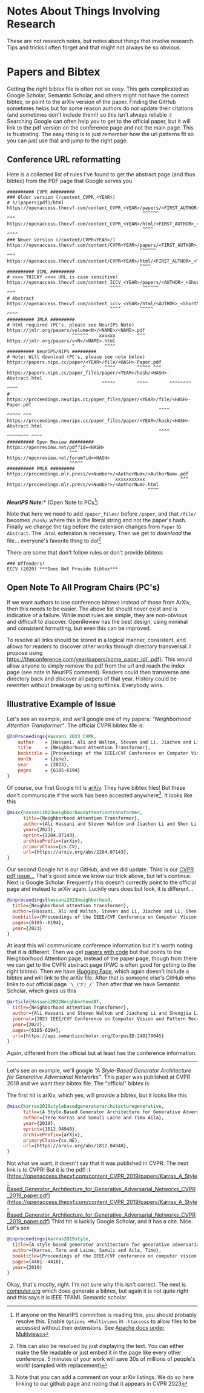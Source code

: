 # Notes About Things Involving Research 
These are not research notes, but notes about things that involve research.
Tips and tricks I often forget and that might not always be so obvious.

# Papers and Bibtex
Getting the right bibtex file is often not so easy.
This gets complicated as Google Scholar, Semantic Scholar, and others might not
have the correct bibtex, or point to the arXiv version of the paper.
Finding the GitHub sometimes helps but for some reason authors do not update
their citations (and sometimes don't include them!) so this isn't always
reliable :(
Searching Google can often help you to get to the official paper, but it will
link to the pdf version on the conference page and not the main page.
This is frustrating.
The easy thing is to just remember how the url patterns fit so you can just use
that and jump to the right page.

## Conference URL reformatting
Here is a collected list of rules I've found to get the abstract page (and thus
bibtex) from the PDF page that Google serves you
```
########## CVPR #########
### Older version (/content_CVPR_<YEAR>)
# s/(papers|pdf)/html 
https://openaccess.thecvf.com/content_CVPR_<YEAR>/papers/<FIRST_AUTHOR>_<TITLE>_CVPR_<YEAR>_paper.pdf
                                                  ^^^^^^                                          ^^^
https://openaccess.thecvf.com/content_CVPR_<YEAR>/html/<FIRST_AUTHOR>_<TITLE>_CVPR_<YEAR>_paper.html
                                                  ^^^^                                          ^^^^
### Newer Version (/content/CVPR<YEAR>/)
https://openaccess.thecvf.com/content/CVPR<YEAR>/papers/<FIRST_AUTHOR>_<TITLE>_CVPR_<YEAR>_paper.pdf
                                                 ^^^^^^                                          ^^^
https://openaccess.thecvf.com/content/CVPR<YEAR>/html/<FIRST_AUTHOR>_<TITLE>_CVPR_<YEAR>_paper
                                                 ^^^^
########## ICML #########
# >>>> TRICKY <<<< URL is case sensitive!
https://openaccess.thecvf.com/content_ICCV_<YEAR>/papers/<AUTHOR>_<ShortName>_for_ICCV_<YEAR>_paper.pdf
                                      ^^^^        ^^^^^^                                            ^^^
# Abstract
https://openaccess.thecvf.com/content_iccv_<YEAR>/html/<AUTHOR>_<ShortName>_for_ICCV_<YEAR>_paper.html
                                      ^^^^       ^^^^^                                            ^^^^
########## JMLR #########
# html required (PC's, please see NeurIPS Note)
https://jmlr.org/papers/volume<N>/<NAME>/<NAME>.pdf
                        ^^^^^^    xxxxxx        ^^^
https://jmlr.org/papers/v<N>/<NAME>.html
                        ^           ^^^^
########## NeurIPS/NIPS #########
# Note: Will download (PC's, please see note below)
https://papers.nips.cc/paper/<YEAR>/file/<HASH>-Paper.pdf
                            ^       ^^^^        ^^^^^ ^^^
https://papers.nips.cc/paper_files/paper/<YEAR>/hash/<HASH>-Abstract.html
                                   ^^^^^        ^^^^        ^^^^^^^^ ^^^^
#
https://proceedings.neurips.cc/paper_files/paper/<YEAR>/file/<HASH>-Paper.pdf
                                                        ^^^^        ^^^^^ ^^^
https://proceedings.neurips.cc/paper_files/paper/<YEAR>/hash/<HASH>-Abstract.html
                                                        ^^^^        ^^^^^^^^ ^^^^
########## Open Review #########
https://openreview.net/pdf?id=<HASH>
                       ^^^
https://openreview.net/forum?id=<HASH>
                       ^^^^^
########## PMLR #########
https://proceedings.mlr.press/v<Number>/<AuthorNum>/<AuthorNum>.pdf
                                        xxxxxxxxxxx             ^^^
https://proceedings.mlr.press/v<Number>/<AuthorNum>.html
                                                    ^^^^
```

***NeurIPS Note:**** (Open Note to PCs[^2])

Note that here we need to add `/paper_files/` before `/paper`, and that `/file/`
becomes `/hash/` where this is the literal string and not the paper's hash.
Finally we change the tag before the extension changes from `Paper` to `Abstract`.
The `.html` extension is necessary.
Then we get to *download* the file... everyone's favorite thing to do![^3]

[^2]: If anyone on the NeurIPS committee is reading this, you should probably
  resolve this. Enable `Options +Multiviews` in `.htaccess` to allow files to be
  accessed without their extensions. See [Apache
  docs under Multiviews](https://httpd.apache.org/docs/current/content-negotiation.html)

[^3]: This can also be resolved by just displaying the text. You can either make
    the file readable or just embed it in the page like every other conference.
    5 minutes of your work will save 30s of millions of people's work! (sampled
            with replacement)

There are some that don't follow rules or don't provide bibtexs
```
### Offenders!
ECCV (2020) ***Does Not Provide Bibtex***
```
## Open Note To All Program Chairs (PC's)
If we want authors to use conference bibtexs instead of those from ArXiv, then
this needs to be easier.
The above list should never exist and is indicative of a failure.
While most rules are simple, they are non-obvious and difficult to discover.
OpenReview has the best design, using minimal and consistent formatting, but
even this can be improved.

To resolve all links should be stored in a logical manner, consistent,
and allows for readers to discover other works through directory transversal. 
I propose using https://theconference.com/year/papers/some_paper_id{,.pdf}.
This would allow anyone to simply remove the pdf from the url and reach the
index page (see note in NeurIPS comment). Readers could then transverse one
directory back and discover all papers of that year.
History could be rewritten without breakage by using softlinks.
Everybody wins.

## Illustrative Example of Issue

Let's see an example, and we'll google one of my papers:
*"Neighborhood Attention Transformer"*.
The official CVPR bibtex file is:

```bibtex
@InProceedings{Hassani_2023_CVPR,
    author    = {Hassani, Ali and Walton, Steven and Li, Jiachen and Li, Shen and Shi, Humphrey},
    title     = {Neighborhood Attention Transformer},
    booktitle = {Proceedings of the IEEE/CVF Conference on Computer Vision and Pattern Recognition (CVPR)},
    month     = {June},
    year      = {2023},
    pages     = {6185-6194}
}
```

Of course, our first Google hit is [arXiv](https://arxiv.org/abs/2204.07143). 
They have bibtex files! 
But these don't communicate if the work has been accepted anywhere[^1].
It looks like this

[^1]: Note that you can add a comment on your arXiv listings. We do so here
  linking to our github page and noting that it appears in CVPR 2023

```bibtex
@misc{hassani2023neighborhoodattentiontransformer,
      title={Neighborhood Attention Transformer},
      author={Ali Hassani and Steven Walton and Jiachen Li and Shen Li and Humphrey Shi},
      year={2023},
      eprint={2204.07143},
      archivePrefix={arXiv},
      primaryClass={cs.CV},
      url={https://arxiv.org/abs/2204.07143},
}
```
Our second Google hit is our GitHub, and we did update.
Third is our [CVPR pdf issue...](https://openaccess.thecvf.com/content/CVPR2023/papers/Hassani_Neighborhood_Attention_Transformer_CVPR_2023_paper.pdf)
That's good since we know our trick above, but let's continue.
Next is Google Scholar.
Frequently this doesn't correctly point to the official page and instead to
arXiv again.
Luckily ours does but look, it is different...

```bibtex
@inproceedings{hassani2023neighborhood,
  title={Neighborhood attention transformer},
  author={Hassani, Ali and Walton, Steven and Li, Jiachen and Li, Shen and Shi, Humphrey},
  booktitle={Proceedings of the IEEE/CVF Conference on Computer Vision and Pattern Recognition},
  pages={6185--6194},
  year={2023}
}
```
At least this will communicate conference information but it's worth noting that
it is different. 
Then we get [papers with code](https://paperswithcode.com/method/na) but that
points to the Neighborhood Attention page, instead of the paper page, though
from there we can get to the CVPR abstract page (PWC is often good for getting
to the right bibtex).
Then we have [Hugging
Face](https://huggingface.co/docs/transformers/main/en/model_doc/nat), which
again doesn't include a bibtex and will link to the arXiv file.
After that is someone else's GitHub who links to our official page `¯\_(ツ)_/¯`
Then after that we have Semantic Scholar, which gives us this

```bibtex
@article{Hassani2022NeighborhoodAT,
  title={Neighborhood Attention Transformer},
  author={Ali Hassani and Steven Walton and Jiacheng Li and Shengjia Li and Humphrey Shi},
  journal={2023 IEEE/CVF Conference on Computer Vision and Pattern Recognition (CVPR)},
  year={2022},
  pages={6185-6194},
  url={https://api.semanticscholar.org/CorpusID:248178045}
}
```

Again, different from the official but at least has the conference information.

--------------------


Let's see an example, we'll google *"A Style-Based Generator Architecture for
Generative Adversarial Networks"*.
This paper was published at CVPR 2019 and we want their bibtex file.
The "official" bibtex is:



The first hit is arXiv, which yes, will provide a bibtex, but it looks like this

```bibtex
@misc{karras2019stylebasedgeneratorarchitecturegenerative,
      title={A Style-Based Generator Architecture for Generative Adversarial Networks},
      author={Tero Karras and Samuli Laine and Timo Aila},
      year={2019},
      eprint={1812.04948},
      archivePrefix={arXiv},
      primaryClass={cs.NE},
      url={https://arxiv.org/abs/1812.04948},
}
```
Not what we want, it doesn't say that it was published in CVPR.
The next link is to CVPR! But it is the pdf! :(
[https://openaccess.thecvf.com/content_CVPR_2019/papers/Karras_A_Style-Based_Generator_Architecture_for_Generative_Adversarial_Networks_CVPR_2019_paper.pdf](https://openaccess.thecvf.com/content_CVPR_2019/papers/Karras_A_Style-Based_Generator_Architecture_for_Generative_Adversarial_Networks_CVPR_2019_paper.pdf)
Third hit is luckily Google Scholar, and it has a cite. Nice. Let's see

```bibtex
@inproceedings{karras2019style,
  title={A style-based generator architecture for generative adversarial networks},
  author={Karras, Tero and Laine, Samuli and Aila, Timo},
  booktitle={Proceedings of the IEEE/CVF conference on computer vision and pattern recognition},
  pages={4401--4410},
  year={2019}
}
```
Okay, that's mostly, right. I'm not sure why this isn't correct. 
The next is
[computer.org](https://www.computer.org/csdl/journal/tp/2021/12/08977347/1h2AHNHb9bW)
which does generate a bibtex, but again it is not quite right and this says it
is IEEE TPAMI.
Semantic scholar 
